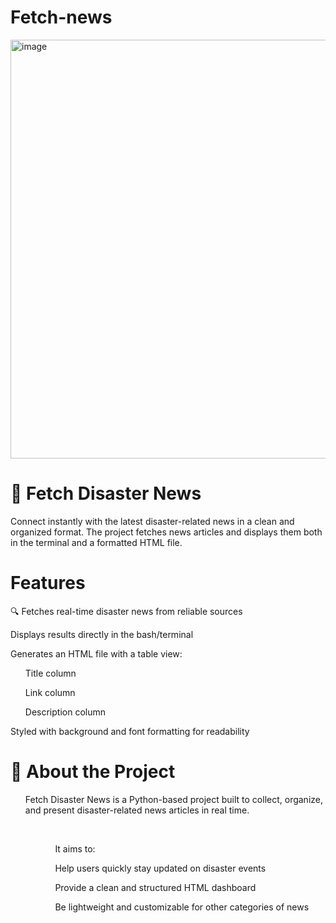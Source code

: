 ﻿# Fetch-news

<img width="1336" height="670" alt="image" src="https://github.com/user-attachments/assets/4edf0ee8-579b-453f-9329-27cb6fd09fde" />


<h1>📰 Fetch Disaster News</h1>

<p>Connect instantly with the latest disaster-related news in a clean and organized format. The project fetches news articles and displays them both in the terminal and a formatted HTML file.</p>
<h1>Features</h1>

<p>🔍 Fetches real-time disaster news from reliable sources</p>

<p> Displays results directly in the bash/terminal</p>

<p> Generates an HTML file with a table view:</p>

<ol>Title column</ol>

<ol>Link column</ol>

<ol>Description column</ol>

<p> Styled with background and font formatting for readability </p>


<h1>📖 About the Project</h1>

<ol>Fetch Disaster News is a Python-based project built to collect, organize, and present disaster-related news articles in real time.<ol><br>

<ol>It aims to:<br>

Help users quickly stay updated on disaster events<br>

Provide a clean and structured HTML dashboard<br>

Be lightweight and customizable for other categories of news<br><ol>








